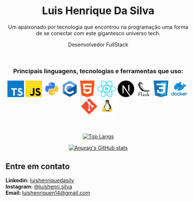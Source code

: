 <div align="center">
<h1>Luis Henrique Da Silva</h1>
<p>Um apaixonado por tecnologia que encontrou na programação uma forma de se conectar com este gigantesco universo tech.</p> </n>
<p>Desenvolvedor FullStack</p>
</div>
</br>

<div align="center">
<h3>Principais linguagens, tecnologias e ferramentas que uso:</h3>
</div>
<div align="center">
    <img  height="45px" src="https://github.com/LuisHenriqueDaSilv/LuisHenriqueDaSilv/blob/main/images/typescript.png?raw=true" alt="Typescript"/>
    <img  height="45px" src="https://github.com/LuisHenriqueDaSilv/LuisHenriqueDaSilv/blob/main/images/javascript.png?raw=true" alt="javascript"/>
    <img  height="45px" src="https://github.com/LuisHenriqueDaSilv/LuisHenriqueDaSilv/blob/main/images/python.png?raw=true" alt="Python"/>
    <img  height="45px" src="https://github.com/LuisHenriqueDaSilv/LuisHenriqueDaSilv/blob/main/images/c.png?raw=true" alt="C"/>
    <img  height="45px" src="https://github.com/LuisHenriqueDaSilv/LuisHenriqueDaSilv/blob/main/images/html.png?raw=true" alt="html"/>
    <img  height="45px" src="https://github.com/LuisHenriqueDaSilv/LuisHenriqueDaSilv/blob/main/images/react.png?raw=true" alt="React"/>
    <img  height="45px" src="https://github.com/LuisHenriqueDaSilv/LuisHenriqueDaSilv/blob/main/images/next.png?raw=true" alt="next"/>
    <img  height="45px" src="https://github.com/LuisHenriqueDaSilv/LuisHenriqueDaSilv/blob/main/images/unnamed.png?raw=true" alt="Flask"/>
    <img  height="45px" src="https://github.com/LuisHenriqueDaSilv/LuisHenriqueDaSilv/blob/main/images/css.png?raw=true" alt="css"/>
    <img  height="45px" src="https://github.com/LuisHenriqueDaSilv/LuisHenriqueDaSilv/blob/main/images/docker.png?raw=true" alt="docker"/>
    <img  height="45px" src="https://github.com/LuisHenriqueDaSilv/LuisHenriqueDaSilv/blob/main/images/git.png?raw=true" alt="git"/>
    <img  height="45px" src="https://github.com/LuisHenriqueDaSilv/LuisHenriqueDaSilv/blob/main/images/linux.png?raw=true" alt="linux"/>
</div>
</br>
</br>

<div align="center" justify="center">

[![Top Langs](https://github-readme-stats.vercel.app/api/top-langs/?username=LuisHenriqueDaSilv&theme=dracula&exclude_repo=ArduinoProjects&layout=compact)](https://github.com/LuisHenriqueDaSilv/github-readme-stats)

</n>

[![Anurag's GitHub stats](https://github-readme-stats.vercel.app/api?username=LuisHenriqueDaSilv&theme=dracula&show_icons=true)](https://github.com/LuisHenriqueDaSilv/github-readme-stats)
</div>

## Entre em contato
<strong>Linkedin:</strong> <a target=”_blank” href="linkedin.com/in/luishenriquedasilv">luishenriquedasilv</a></br>
<strong>Instagram:</strong> <a target=”_blank” href="https://www.instagram.com/luishenri.silva/">@luishenri.silva</a></br>
<strong>Email: </strong> <a target=”_blank” href="mailto:luishenriquen14@gmail.com">luishenriquen14@gmail.com</a>
